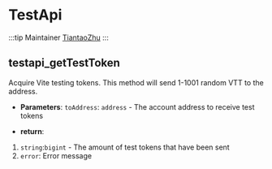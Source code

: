 # TestApi

:::tip Maintainer
[TiantaoZhu](https://github.com/TiantaoZhu)
:::

## testapi_getTestToken
Acquire Vite testing tokens. This method will send 1-1001 random VTT to the address.

- **Parameters**: 
`toAddress`: `address` - The account address to receive test tokens

- **return**:

1. `string`:`bigint` - The amount of test tokens that have been sent
2. `error`: Error message
